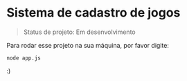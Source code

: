 # Sistema de cadastro de jogos

> Status de projeto: Em desenvolvimento
> 
Para rodar esse projeto na sua máquina, por favor digite:
```
node app.js
```
:)